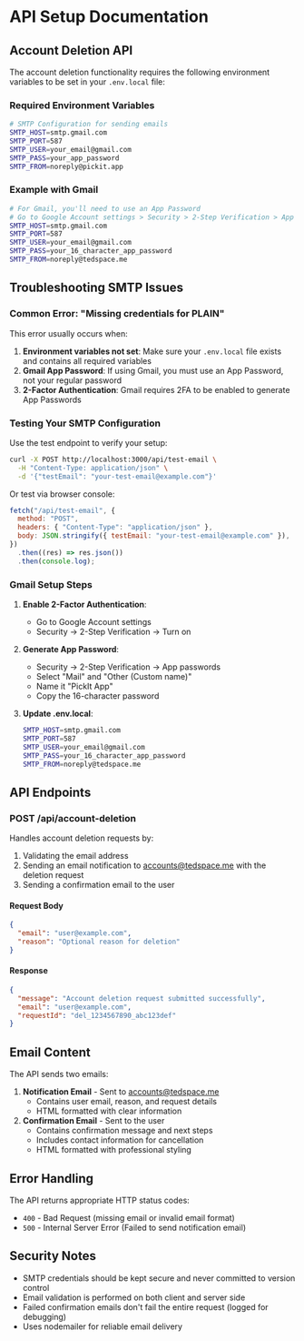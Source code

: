 # API Setup Documentation

## Account Deletion API

The account deletion functionality requires the following environment variables to be set in your `.env.local` file:

### Required Environment Variables

```bash
# SMTP Configuration for sending emails
SMTP_HOST=smtp.gmail.com
SMTP_PORT=587
SMTP_USER=your_email@gmail.com
SMTP_PASS=your_app_password
SMTP_FROM=noreply@pickit.app
```

### Example with Gmail

```bash
# For Gmail, you'll need to use an App Password
# Go to Google Account settings > Security > 2-Step Verification > App passwords
SMTP_HOST=smtp.gmail.com
SMTP_PORT=587
SMTP_USER=your_email@gmail.com
SMTP_PASS=your_16_character_app_password
SMTP_FROM=noreply@tedspace.me
```

## Troubleshooting SMTP Issues

### Common Error: "Missing credentials for PLAIN"

This error usually occurs when:

1. **Environment variables not set**: Make sure your `.env.local` file exists and contains all required variables
2. **Gmail App Password**: If using Gmail, you must use an App Password, not your regular password
3. **2-Factor Authentication**: Gmail requires 2FA to be enabled to generate App Passwords

### Testing Your SMTP Configuration

Use the test endpoint to verify your setup:

```bash
curl -X POST http://localhost:3000/api/test-email \
  -H "Content-Type: application/json" \
  -d '{"testEmail": "your-test-email@example.com"}'
```

Or test via browser console:

```javascript
fetch("/api/test-email", {
  method: "POST",
  headers: { "Content-Type": "application/json" },
  body: JSON.stringify({ testEmail: "your-test-email@example.com" }),
})
  .then((res) => res.json())
  .then(console.log);
```

### Gmail Setup Steps

1. **Enable 2-Factor Authentication**:

   - Go to Google Account settings
   - Security → 2-Step Verification → Turn on

2. **Generate App Password**:

   - Security → 2-Step Verification → App passwords
   - Select "Mail" and "Other (Custom name)"
   - Name it "PickIt App"
   - Copy the 16-character password

3. **Update .env.local**:
   ```bash
   SMTP_HOST=smtp.gmail.com
   SMTP_PORT=587
   SMTP_USER=your_email@gmail.com
   SMTP_PASS=your_16_character_app_password
   SMTP_FROM=noreply@tedspace.me
   ```

## API Endpoints

### POST /api/account-deletion

Handles account deletion requests by:

1. Validating the email address
2. Sending an email notification to accounts@tedspace.me with the deletion request
3. Sending a confirmation email to the user

#### Request Body

```json
{
  "email": "user@example.com",
  "reason": "Optional reason for deletion"
}
```

#### Response

```json
{
  "message": "Account deletion request submitted successfully",
  "email": "user@example.com",
  "requestId": "del_1234567890_abc123def"
}
```

## Email Content

The API sends two emails:

1. **Notification Email** - Sent to accounts@tedspace.me
   - Contains user email, reason, and request details
   - HTML formatted with clear information
2. **Confirmation Email** - Sent to the user
   - Contains confirmation message and next steps
   - Includes contact information for cancellation
   - HTML formatted with professional styling

## Error Handling

The API returns appropriate HTTP status codes:

- `400` - Bad Request (missing email or invalid email format)
- `500` - Internal Server Error (Failed to send notification email)

## Security Notes

- SMTP credentials should be kept secure and never committed to version control
- Email validation is performed on both client and server side
- Failed confirmation emails don't fail the entire request (logged for debugging)
- Uses nodemailer for reliable email delivery
